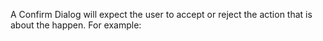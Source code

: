 A Confirm Dialog will expect the user to accept or reject the action that is about the happen. For example:
<snippet id='confirm-dialog-code'/>
